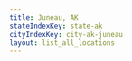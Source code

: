 ```yaml
---
title: Juneau, AK
stateIndexKey: state-ak
cityIndexKey: city-ak-juneau
layout: list_all_locations
---
```


